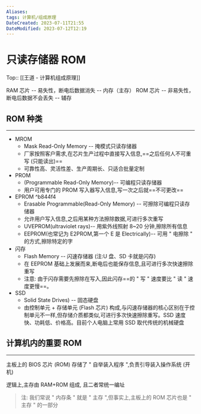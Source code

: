 ```yaml
---
Aliases: 
tags: 计算机/组成原理 
DateCreated: 2023-07-11T21:55
DateModified: 2023-07-12T12:19
---
```

# 只读存储器 ROM
Top:: [[王道 - 计算机组成原理]]

RAM 芯片 -- 易失性，断电后数据消失 -- 内存（主存）
ROM 芯片 -- 非易失性，断电后数据不会丢失 -- 辅存

## ROM 种类
---
- MROM
	- Mask Read-Only Memory -- 掩模式只读存储器
	- 厂家按照客户需求,在芯片生产过程中直接写入信息,==之后任何人不可重写 (只能读出)==
	- 可靠性高、灵活性差、生产周期长、只适合批量定制
- PROM
	- (Programmable Read-Only Memory)-- 可编程只读存储器
	- 用户可用专门的 PROM 写入器写入信息,写一次之后就==不可更改==
- EPROM ^b844f4
	- Erasable Programmable(Read-Only Memory) -- 可擦除可编程只读存储器
	- 允许用户写入信息,之后用某种方法擦除数据,可进行多次重写
	- UVEPROM(ultraviolet rays)-- 用紫外线照射 8~20 分钟,擦除所有信息
	- EEPROM(也常记为 E2PROM,第一个 E 是 Electrically)-- 可用 " 电擦除 " 的方式,擦除特定的字
- 闪存
	- Flash Memory -- 闪速存储器 (注:U 盘、SD 卡就是闪存)
	- 在 EEPROM 基础上发展而来,断电后也能保存信息,且可进行多次快速擦除重写
	- 注意: 由于闪存需要先擦除在写入,因此闪存==的 " 写 " 速度要比 " 读 " 速度更慢==。
- SSD
	- Solid State Drives) -- 固态硬盘
	- 由控制单元 + 存储单元 (Flash 芯片) 构成,与闪速存储器的核心区别在于控制单元不一样,但存储介质都类似,可进行多次快速擦除重写。SSD 速度快、功耗低、价格高。目前个人电脑上常用 SSD 取代传统的机械硬盘
<!--SR:!2023-08-05,16,250!2023-08-06,17,250!2023-08-03,14,250-->

## 计算机内的重要 ROM
---
主板上的 BIOS 芯片 (ROM)
存储了 " 自举装入程序 ",负责引导装入操作系统 (开机)

逻辑上,主存由 RAM+ROM 组成, 且二者常统一编址

> 注: 我们常说 " 内存条 " 就是 " 主存 ",但事实上,主板上的 ROM 芯片也是 " 主存 " 的一部分
